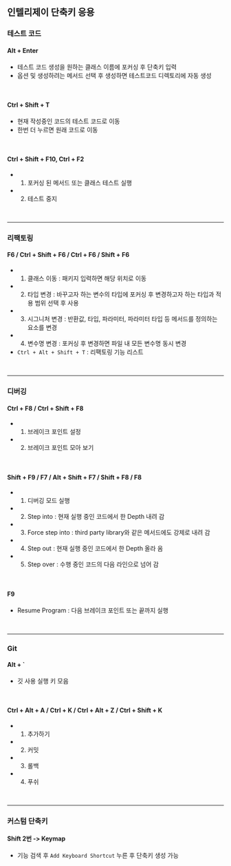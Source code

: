 ## 인텔리제이 단축키 응용

### 테스트 코드

#### Alt + Enter

- 테스트 코드 생성을 원하는 클래스 이름에 포커싱 후 단축키 입력
- 옵션 및 생성하려는 메서드 선택 후 생성하면 테스트코드 디렉토리에 자동 생성

<br />

#### Ctrl + Shift + T

- 현재 작성중인 코드의 테스트 코드로 이동
- 한번 더 누르면 원래 코드로 이동

<br />

#### Ctrl + Shift + F10, Ctrl + F2

- 1. 포커싱 된 메서드 또는 클래스 테스트 실행
- 2. 테스트 중지

<br />

<hr / >

### 리팩토링

#### F6  /  Ctrl + Shift + F6 / Ctrl + F6  /  Shift + F6

- 1. 클래스 이동 : 패키지 입력하면 해당 위치로 이동
- 2. 타입 변경 : 바꾸고자 하는 변수의 타입에 포커싱 후  변경하고자 하는 타입과 적용 범위 선택 후 사용
- 3. 시그니처 변경 : 반환값, 타입, 파라미터, 파라미터 타입 등 메서드를 정의하는 요소를 변경
- 4. 변수명 변경 : 포커싱 후 변경하면 파일 내 모든 변수명 동시 변경
-  `Ctrl + Alt + Shift + T` : 리팩토링 기능 리스트

<br />

<hr / >

### 디버깅

#### Ctrl + F8 / Ctrl + Shift + F8

- 1. 브레이크 포인트 설정
- 2. 브레이크 포인트 모아 보기

<br />

#### Shift + F9  /  F7  /  Alt + Shift + F7  /  Shift + F8  /  F8

- 1. 디버깅 모드 실행
- 2. Step into : 현재 실행 중인 코드에서 한 Depth 내려 감
- 3. Force step into : third party library와 같은 메서드에도 강제로 내려 감
- 4. Step out : 현재 실행 중인 코드에서 한 Depth 올라 옴
- 5. Step over : 수행 중인 코드의 다음 라인으로 넘어 감

<br />

#### F9

- Resume Program : 다음 브레이크 포인트 또는 끝까지 실행

<br />

<hr />

### Git

#### Alt + `

- 깃 사용 실행 키 모음

<br />

#### Ctrl + Alt + A  /  Ctrl + K  / Ctrl + Alt + Z  /  Ctrl + Shift + K

- 1. 추가하기
- 2. 커밋
- 3. 롤백
- 4. 푸쉬

<br />

<hr />

### 커스텀 단축키

#### Shift 2번 ->  Keymap

- 기능 검색 후 `Add Keyboard Shortcut` 누른 후 단축키 생성 가능

<br />

